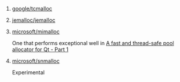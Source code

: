  1. [google/tcmalloc](https://github.com/google/tcmalloc)
 2. [jemalloc/jemalloc](https://github.com/jemalloc/jemalloc)
 3. [microsoft/mimalloc](https://github.com/microsoft/mimalloc)
    
    One that performs exceptional well in [A fast and thread-safe pool allocator for Qt - Part 1](https://www.qt.io/blog/a-fast-and-thread-safe-pool-allocator-for-qt-part-1)
    
 4. [microsoft/snmalloc](https://github.com/microsoft/snmalloc)
    
    Experimental
    
